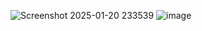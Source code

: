 ![Screenshot 2025-01-20 233539](https://github.com/user-attachments/assets/f37c2a80-46c7-4dae-92df-22034dec409e)
![image](https://github.com/user-attachments/assets/d3baff54-a416-4b06-9317-ff0d9cc5711d)
